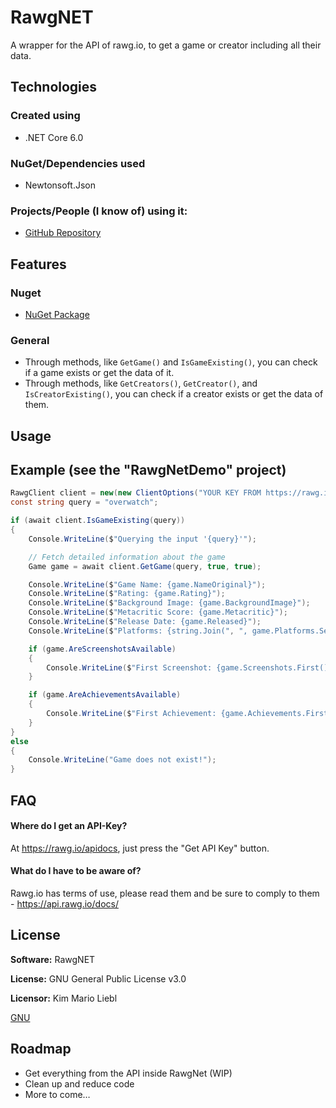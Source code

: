 # RawgNET
A wrapper for the API of rawg.io, to get a game or creator including all their data.

## Technologies

### Created using
- .NET Core 6.0

### NuGet/Dependencies used
- Newtonsoft.Json

### Projects/People (I know of) using it:
- [GitHub Repository](https://github.com/sgamesdev)

## Features

### Nuget
- [NuGet Package](https://www.nuget.org/packages/RawgNET)

### General
- Through methods, like `GetGame()` and `IsGameExisting()`, you can check if a game exists or get the data of it.
- Through methods, like `GetCreators()`, `GetCreator()`, and `IsCreatorExisting()`, you can check if a creator exists or get the data of them.

## Usage

## Example (see the "RawgNetDemo" project)

```csharp
RawgClient client = new(new ClientOptions("YOUR KEY FROM https://rawg.io/apidocs"));
const string query = "overwatch";

if (await client.IsGameExisting(query))
{
    Console.WriteLine($"Querying the input '{query}'");

    // Fetch detailed information about the game
    Game game = await client.GetGame(query, true, true);

    Console.WriteLine($"Game Name: {game.NameOriginal}");
    Console.WriteLine($"Rating: {game.Rating}");
    Console.WriteLine($"Background Image: {game.BackgroundImage}");
    Console.WriteLine($"Metacritic Score: {game.Metacritic}");
    Console.WriteLine($"Release Date: {game.Released}");
    Console.WriteLine($"Platforms: {string.Join(", ", game.Platforms.Select(p => p.Platform.Name))}");

    if (game.AreScreenshotsAvailable)
    {
        Console.WriteLine($"First Screenshot: {game.Screenshots.First().Image}");
    }

    if (game.AreAchievementsAvailable)
    {
        Console.WriteLine($"First Achievement: {game.Achievements.First().Name}");
    }
}
else
{
    Console.WriteLine("Game does not exist!");
}
```

## FAQ

#### Where do I get an API-Key?

At https://rawg.io/apidocs, just press the "Get API Key" button.

#### What do I have to be aware of?

Rawg.io has terms of use, please read them and be sure to comply to them - https://api.rawg.io/docs/

## License

**Software:** RawgNET

**License:** GNU General Public License v3.0

**Licensor:** Kim Mario Liebl

[GNU](https://choosealicense.com/licenses/gpl-3.0/)

## Roadmap

- Get everything from the API inside RawgNet (WIP)
- Clean up and reduce code
- More to come…
